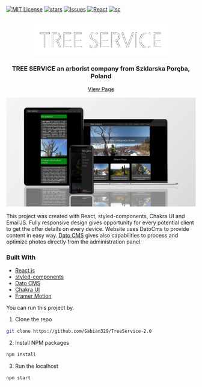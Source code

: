 [![MIT License][license-shield]][license-url]
[![stars][stars-shield]][stars-url]
[![Issues][issues-shield]][issues-url]
[![React][react-shield]][react-url]
[![sc][sc-shield]][sc-url]



<br />
<div align="center">
  <a href="https://treeserviceconst.netlify.app/">
   <img src="https://github.com/Sabian329/SabianWeglinskiTS/blob/main/public/ProjectsViewAssets/TreeService/TSLogo.png" alt="logo" />
  </a>

  <h3 align="center"> TREE SERVICE an arborist company from Szklarska Poręba, Poland</h3>

  <p align="center">
    <a href="https://treeserviceconst.netlify.app/">View Page</a>
  </p>
</div>

[![Product Name Screen Shot][product-screenshot]](https://example.com)

This project was created with React, styled-components, Chakra UI and EmailJS. Fully responsive design gives opportunity for every potential client to get the offer details on every device. Website uses DatoCms to provide content in easy way. [Dato CMS](https://www.datocms.com/) gives also capabilities to process and optimize photos directly from the administration panel.

  ### Built With

- [React.js](https://reactjs.org/)
- [styled-components](https://styled-components.com/)
- [Dato CMS](https://www.datocms.com/) 
- [Chakra UI](https://chakra-ui.com/)
- [Framer Motion](https://www.framer.com/docs/)

  
You can run this project by.

 1. Clone the repo
   ```sh
   git clone https://github.com/Sabian329/TreeService-2.0
   ```
 2. Install NPM packages
   ```sh
   npm install
   ```
 3. Run the localhost
   ```sh
   npm start
   ```

[stars-shield]: https://img.shields.io/github/stars/pislagz/manycoins.svg?style=for-the-badge
[stars-url]: https://github.com/Sabian329/TreeService-2.0/stargazers
[issues-shield]: https://img.shields.io/github/issues/pislagz/manycoins.svg?style=for-the-badge
[issues-url]: https://github.com/Sabian329/TreeService-2.0/issues
[license-shield]: https://img.shields.io/github/license/pislagz/manycoins?style=for-the-badge
[license-url]:https://github.com/Sabian329/sabian/blob/main/MIT.md
[react-shield]: https://img.shields.io/static/v1?label=&message=React&color=gray&style=for-the-badge&logo=react
[react-url]: https://reactjs.org
[sc-shield]: https://img.shields.io/static/v1?label=&message=styled-components&color=2b2b2b&style=for-the-badge&logo=styledcomponents
[sc-url]: https://styled-components.com
[product-screenshot]: https://github.com/Sabian329/Sabian329/blob/main/TS-min.jpg
